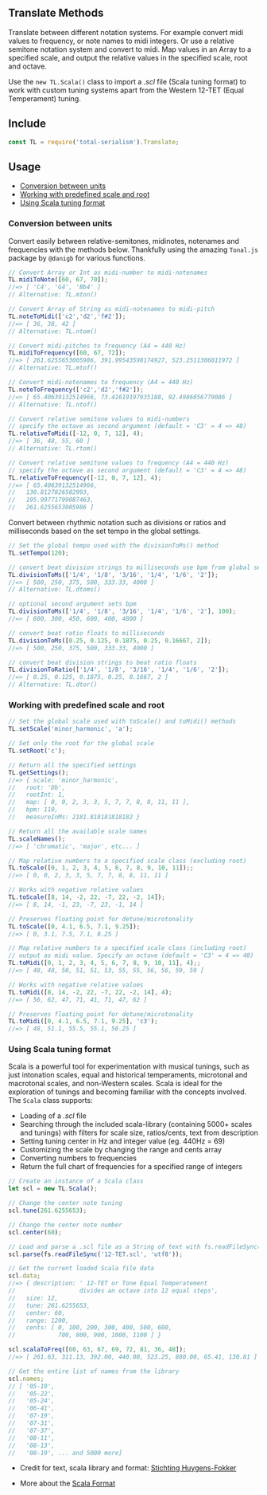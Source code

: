 ## Translate Methods

Translate between different notation systems. For example convert midi values to frequency, or note names to midi integers. Or use a relative semitone notation system and convert to midi. Map values in an Array to a specified scale, and output the relative values in the specified scale, root and octave.

Use the `new TL.Scala()` class to import a *.scl* file (Scala tuning format) to work with custom tuning systems apart from the Western 12-TET (Equal Temperament) tuning. 

## Include

```js
const TL = require('total-serialism').Translate;
```

## Usage

- [Conversion between units](#conversion-between-units)
- [Working with predefined scale and root](#working-with-predefined-scale-and-root)
- [Using Scala tuning format](#using-scala-tuning-format)

### Conversion between units

Convert easily between relative-semitones, midinotes, notenames and frequencies with the methods below. Thankfully using the amazing `Tonal.js` package by `@danigb` for various functions.

```js
// Convert Array or Int as midi-number to midi-notenames
TL.midiToNote([60, 67, 70]);
//=> [ 'C4', 'G4', 'Bb4' ]
// Alternative: TL.mton()

// Convert Array of String as midi-notenames to midi-pitch
TL.noteToMidi(['c2','d2','f#2']);
//=> [ 36, 38, 42 ] 
// Alternative: TL.ntom()

// Convert midi-pitches to frequency (A4 = 440 Hz)
TL.midiToFrequency([60, 67, 72]);
//=> [ 261.6255653005986, 391.99543598174927, 523.2511306011972 ] 
// Alternative: TL.mtof()

// Convert midi-notenames to frequency (A4 = 440 Hz)
TL.noteToFrequency(['c2','d2','f#2']);
//=> [ 65.40639132514966, 73.41619197935188, 92.4986056779086 ] 
// Alternative: TL.ntof()

// Convert relative semitone values to midi-numbers
// specify the octave as second argument (default = 'C3' = 4 => 48)
TL.relativeToMidi([-12, 0, 7, 12], 4);
//=> [ 36, 48, 55, 60 ] 
// Alternative: TL.rtom()

// Convert relative semitone values to frequency (A4 = 440 Hz)
// specify the octave as second argument (default = 'C3' = 4 => 48)
TL.relativeToFrequency([-12, 0, 7, 12], 4);
//=> [ 65.40639132514966,
//   130.8127826502993,
//   195.99771799087463,
//   261.6255653005986 ] 
```

Convert between rhythmic notation such as divisions or ratios and milliseconds based on the set tempo in the global settings.

```js
// Set the global tempo used with the divisionToMs() method
TL.setTempo(120);

// convert beat division strings to milliseconds use bpm from global settings
TL.divisionToMs(['1/4', '1/8', '3/16', '1/4', '1/6', '2']);
//=> [ 500, 250, 375, 500, 333.33, 4000 ] 
// Alternative: TL.dtoms()

// optional second argument sets bpm
TL.divisionToMs(['1/4', '1/8', '3/16', '1/4', '1/6', '2'], 100);
//=> [ 600, 300, 450, 600, 400, 4800 ] 

// convert beat ratio floats to milliseconds
TL.divisionToMs([0.25, 0.125, 0.1875, 0.25, 0.16667, 2]);
//=> [ 500, 250, 375, 500, 333.33, 4000 ] 

// convert beat division strings to beat ratio floats
TL.divisionToRatio(['1/4', '1/8', '3/16', '1/4', '1/6', '2']);
//=> [ 0.25, 0.125, 0.1875, 0.25, 0.1667, 2 ] 
// Alternative: TL.dtor()
```

### Working with predefined scale and root

```js
// Set the global scale used with toScale() and toMidi() methods
TL.setScale('minor_harmonic', 'a');

// Set only the root for the global scale
TL.setRoot('c');

// Return all the specified settings
TL.getSettings();
//=> { scale: 'minor_harmonic',
//   root: 'Db',
//   rootInt: 1,
//   map: [ 0, 0, 2, 3, 3, 5, 7, 7, 8, 8, 11, 11 ],
//   bpm: 110,
//   measureInMs: 2181.818181818182 }

// Return all the available scale names
TL.scaleNames();
//=> [ 'chromatic', 'major', etc... ] 

// Map relative numbers to a specified scale class (excluding root)
TL.toScale([0, 1, 2, 3, 4, 5, 6, 7, 8, 9, 10, 11]);;
//=> [ 0, 0, 2, 3, 3, 5, 7, 7, 8, 8, 11, 11 ] 

// Works with negative relative values
TL.toScale([8, 14, -2, 22, -7, 22, -2, 14]);
//=> [ 8, 14, -1, 23, -7, 23, -1, 14 ] 

// Preserves floating point for detune/microtonality
TL.toScale([0, 4.1, 6.5, 7.1, 9.25]);
//=> [ 0, 3.1, 7.5, 7.1, 8.25 ] 

// Map relative numbers to a specified scale class (including root)
// output as midi value. Specify an octave (default = 'C3' = 4 => 48)
TL.toMidi([0, 1, 2, 3, 4, 5, 6, 7, 8, 9, 10, 11], 4);;
//=> [ 48, 48, 50, 51, 51, 53, 55, 55, 56, 56, 59, 59 ] 

// Works with negative relative values
TL.toMidi([8, 14, -2, 22, -7, 22, -2, 14], 4);
//=> [ 56, 62, 47, 71, 41, 71, 47, 62 ] 

// Preserves floating point for detune/microtonality
TL.toMidi([0, 4.1, 6.5, 7.1, 9.25], 'c3');
//=> [ 48, 51.1, 55.5, 55.1, 56.25 ] 
```

### Using Scala tuning format

Scala is a powerful tool for experimentation with musical tunings, such as just intonation scales, equal and historical temperaments, microtonal and macrotonal scales, and non-Western scales. Scala is ideal for the exploration of tunings and becoming familiar with the concepts involved. The `Scala` class supports:

- Loading of a *.scl* file
- Searching through the included scala-library (containing 5000+ scales and tunings) with filters for scale size, ratios/cents, text from description
- Setting tuning center in Hz and integer value (eg. 440Hz = 69)
- Customizing the scale by changing the range and cents array
- Converting numbers to frequencies
- Return the full chart of frequencies for a specified range of integers

```js
// Create an instance of a Scala class
let scl = new TL.Scala();

// Change the center note tuning
scl.tune(261.6255653);

// Change the center note number
scl.center(60);

// Load and parse a .scl file as a String of text with fs.readFileSync()
scl.parse(fs.readFileSync('12-TET.scl', 'utf8'));

// Get the current loaded Scala file data
scl.data;
//=> { description: ' 12-TET or Tone Equal Temperatement 
//                  divides an octave into 12 equal steps',
//   size: 12,
//   tune: 261.6255653,
//   center: 60,
//   range: 1200,
//   cents: [ 0, 100, 200, 300, 400, 500, 600, 
//            700, 800, 900, 1000, 1100 ] }

scl.scalaToFreq([60, 63, 67, 69, 72, 81, 36, 48]);
//=> [ 261.63, 311.13, 392.00, 440.00, 523.25, 880.00, 65.41, 130.81 ]

// Get the entire list of names from the library
scl.names;
// [ '05-19',
//   '05-22',
//   '05-24',
//   '06-41',
//   '07-19',
//   '07-31',
//   '07-37',
//   '08-11',
//   '08-13',
//   '08-19', ... and 5000 more]
```

- Credit for text, scala library and format: [Stichting Huygens-Fokker](http://www.huygens-fokker.org/scala/)

- More about the [Scala Format](http://www.huygens-fokker.org/scala/scl_format.html)